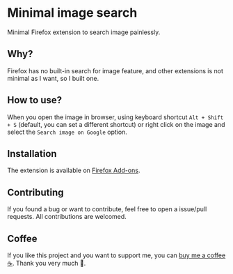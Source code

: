 # Minimal image search
Minimal Firefox extension to search image painlessly.

## Why?
Firefox has no built-in search for image feature, and other extensions is not minimal
as I want, so I built one.

## How to use?
When you open the image in browser, using keyboard shortcut `Alt + Shift + S` (default, 
you can set a different shortcut)  or right click on the image and select the 
`Search image on Google` option.

## Installation
The extension is available on [Firefox Add-ons](https://addons.mozilla.org/en-US/firefox/addon/minimal-image-search/).

## Contributing
If you found a bug or want to contribute, feel free to open a issue/pull requests. 
All contributions are welcomed.

## Coffee
If you like this project and you want to support me, you can 
[buy me a coffee :coffee:](https://ko-fi.com/ngntrgduc). Thank you very much 💖.